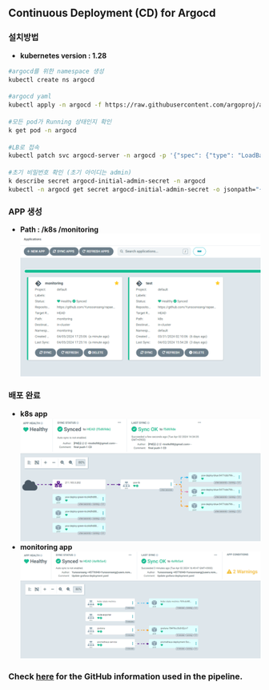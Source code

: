 ## **Continuous Deployment (CD) for Argocd**
### **설치방법**
- **kubernetes version : 1.28**
```bash
#argocd를 위한 namespace 생성
kubectl create ns argocd

#argocd yaml
kubectl apply -n argocd -f https://raw.githubusercontent.com/argoproj/argo-cd/stable/manifests/install.yaml

#모든 pod가 Running 상태인지 확인
k get pod -n argocd

#LB로 접속
kubectl patch svc argocd-server -n argocd -p '{"spec": {"type": "LoadBalancer"}}'

#초기 비밀번호 확인 (초기 아이디는 admin)
k describe secret argocd-initial-admin-secret -n argocd
kubectl -n argocd get secret argocd-initial-admin-secret -o jsonpath="{.data.password}" | base64 -d
```
### APP 생성
- **Path : /k8s /monitoring**
[![애플리케이션 추가](../etc/Argocd.png)](../etc/Argocd.png)
### 배포 완료
- **k8s app**
[![애플리케이션 추가](../etc/k8s-deploy.png)](../etc/k8s-deploy.png)
- **monitoring app**
[![애플리케이션 추가](../etc/monitoring-deploy.png)](../etc/monitoring-deploy.png)
### **Check [here](https://github.com/Yunsoonsang/rapaeng4-CD.git) for the GitHub information used in the pipeline.**